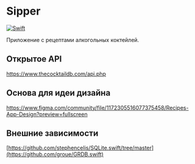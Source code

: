 # Sipper
[![Swift](https://github.com/disavle/Sipper/actions/workflows/swift.yml/badge.svg)](https://github.com/disavle/Sipper/actions/workflows/swift.yml)

Приложение с рецептами алкогольных коктейлей.

## Открытое API
https://www.thecocktaildb.com/api.php

## Основа для идеи дизайна
https://www.figma.com/community/file/1172305516077375458/Recipes-App-Design?preview=fullscreen

## Внешние зависимости
[https://github.com/stephencelis/SQLite.swift/tree/master](https://github.com/groue/GRDB.swift)


